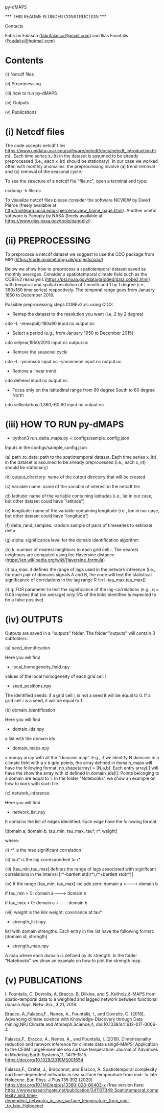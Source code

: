 py-dMAPS

*** THIS README IS UNDER CONSTRUCTION ***

Contacts

Fabrizio Falasca (fabrifalasca@gmail.com) and Ilias Fountalis (Foudalisi@hotmail.com)

# Contents

(i) Netcdf files 

(ii) Preprocessing

(iii) how to run py-dMAPS

(iv) Outputs

(v) Publications

# (i) Netcdf files 

The code accepts netcdf files https://www.unidata.ucar.edu/software/netcdf/docs/netcdf_introduction.html .
Each time series x_i(t) in the dataset is assumed to be already preprocessed (i.e., each x_i(t) should be stationary). In our case we worked often with monthly anomalies: the preprocessing involve (a) trend removal and (b) removal of the seasonal cycle.

To see the structure of a netcdf file "file.nc", open a terminal and type: 

ncdump -h file.nc

To visualize netcdf files please consider the software NCVIEW by David Pierce (freely available at http://meteora.ucsd.edu/~pierce/ncview_home_page.html). Another useful software is Panoply by NASA (freely available at https://www.giss.nasa.gov/tools/panoply/).

# (ii) PREPROCESSING 

To preprocess a netcdf dataset we suggest to use the CDO package from MPI (https://code.mpimet.mpg.de/projects/cdo/).

Below we show how to preprocess a spatiotemporal dataset saved as monthly averages.
Consider a spatiotemporal climate field such as the COBEv2 reanalysis (https://psl.noaa.gov/data/gridded/data.cobe2.html) with temporal and spatial resolution of 1 month and 1 by 1 degree (i.e., 360x180 time series) respectively. The temporal range goes from January 1850 to December 2018.

Possible preprocessing steps COBEv2.nc using CDO:

* Remap the dataset to the resolution you want (i.e, 2 by 2 degree)

cdo -L -remapbil,r180x90 input.nc output.nc

* Select a period (e.g., from January 1950 to December 2015)

cdo selyear,1950/2010 input.nc output.nc

* Remove the seasonal cycle

cdo -L -ymonsub input.nc -ymonmean input.nc output.nc 

* Remove a linear trend

cdo detrend input.nc output.nc

* Focus only on the latitudinal range from 60 degree South to 60 degree North

cdo sellonlatbox,0,360,-60,60 input.nc output.nc

# (iii) HOW TO RUN py-dMAPS 

* python3 run_delta_maps.py -i configs/sample_config.json

Inputs in the configs/sample_config.json

(a) path_to_data: path to the spatiotemporal dataset. Each time series x_i(t) in the dataset is assumed to be already preprocessed (i.e., each x_i(t) should be stationary)

(b) output_directory: name of the output directory that will be created

(c) variable name: name of the variable of interest in the netcdf file

(d) latitude: name of the variable containing latitudes (i.e., lat in our case, but other dataset could have "latitude")

(e) longitude: name of the variable containing longitude (i.e., lon in our case, but other dataset could have "longitude")

(f) delta_rand_samples: random sample of pairs of timeseries to estimate delta

(g) alpha: significance level for the domain identification algorithm

(h) k: number of nearest neighbors to each grid cell i. The nearest neighbors are computed using the Haversine distance (https://en.wikipedia.org/wiki/Haversine_formula)

(i) tau_max: it defines the range of lags used in the network inference (i.e., for each pair of domains signals A and B, the code will test the statistical significance of correlations in the lag range R \in [-tau_max,tau_max])

(l) q: FDR parameter to test the significance of the lag-correlations (e.g., q = 0.05 implies that (on average) only 5% of the links identified is expected to be a false positive).

# (iv) OUTPUTS 

Outputs are saved in a "outputs" folder.
The folder "outputs" will contain 3 subfolders:

(a) seed_identification

Here you will find 

* local_homogeneity_field.npy

values of the local homogeneity of each grid cell i

* seed_positions.npy

The identified seeds: if a grid cell i, is not a seed it will be equal to 0. If a grid cell i is a seed, it will be equal to 1.

(b) domain_identification

Here you will find

* domain_ids.npy

a list with the domain ids

* domain_maps.npy

a numpy array with all the "domains map". E.g., if we identify N domains in a climate field with a x b grid points, the array defined in domain_maps will have the following format: np.shape(array) = [N,a,b].
Each entry array[i] will have the show the array with id defined in domain_ids[i]. 
Points belonging to a domain are equal to 1. 
In the folder "Notebooks" we show an example on how to work with such file.

(c) network_inference

Here you will find

* network_list.npy

It contains the list of edges identified.
Each edge have the following format:

[domain a, domain b, tau_min, tau_max, tau*, r*, weight]

where:

(i) r* is the max significant correlation

(ii) tau* is the lag correspondent to r*

(iii) [tau_min,tau_max] defines the range of lags associated with significant correlations
in the interval [r*-bartlett std(r*),r*+bartlett std(r*)]

(iv) if the range [tau_min, tau_max] include zero: domain a <---> domain b

if tau_min > 0:                               domain a  ---> domain b

if tau_max < 0:                               domain a <---  domain b

(vii) weight is the link weight: covariance at tau*

* strength_list.npy

list with domain strengths. Each entry in the list have the following format:
[domain id, strength]

* strength_map.npy

A map where each domain is defined by its strength.
In the folder "Notebooks" we show an example on how to plot the strength map.

# (v) PUBLICATIONS 

I. Fountalis, C. Dovrolis, A. Bracco, B. Dilkina, and S. Keilholz.δ-MAPS from spatio-temporal data to a weighted and lagged network between functional domain.Appl. Netw. Sci., 3:21, 2018.

Bracco, A.,Falasca,F., Nenes, A., Fountalis, I., and Dovrolis, C. (2018), Advancing climate science with Knowledge-Discovery through Data mining,NPJ Climate and Atmosph.Science,4, doi:10.1038/s41612-017-0006-4

Falasca,F., Bracco, A., Nenes, A., and Fountalis, I. (2019).  Dimensionality reduction and network inference for climate data usingδ-MAPS: Application to the CESM LargeEnsemble sea surface temperature. Journal of Advances in Modeling Earth Systems,11, 1479–1515. https://doi.org/10.1029/2019MS001654

Falasca,F., Crétat, J., Braconnot, and Bracco, A. Spatiotemporal complexity and time-dependent networks in sea surface temperature from mid- to late Holocene. Eur. Phys. J.Plus 135:392 (2020). https://doi.org/10.1140/epjp/s13360-020-00403-x
(free version here: https://www.researchgate.net/publication/341107349_Spatiotemporal_complexity_and_time-dependent_networks_in_sea_surface_temperature_from_mid-_to_late_Holocene)

